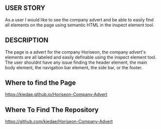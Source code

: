 ## USER STORY ##
As a user I would like to see the company advert and be able to easily find all elements on the page using semantic HTML in the inspect element tool.

## DESCRIPTION ##
The page is a advert for the company Horiseon, the company advert's elements are all labeled and easily definable using the inspect element tool. The user shouldnt have any issue
finding the header element, the main body element, the navigation bar element, the side bar, or the footer.

## Where to find the Page ##
https://kiedae.github.io/Horiseon-Company-Advert

## Where To Find The Repository ##
https://github.com/kiedae/Horiseon-Company-Advert
